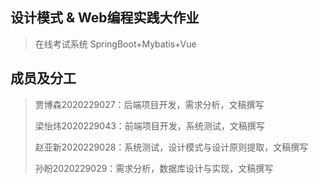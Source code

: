 ## 设计模式 & Web编程实践大作业

> 在线考试系统
> SpringBoot+Mybatis+Vue

## 成员及分工

> 贾博森2020229027：后端项目开发，需求分析，文稿撰写
>
> 梁怡炜2020229043：前端项目开发，系统测试，文稿撰写
>
> 赵亚新2020229028：系统测试，设计模式与设计原则提取，文稿撰写
>
> 孙盼2020229029：需求分析，数据库设计与实现，文稿撰写
>

